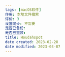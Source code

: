```yaml
---
tags: [macOS软件]
作用: 本地文件搜索
评价: 3
设置同步: 不需要
是否已备份:
是否已重装:
title: Houdahspot
date created: 2023-02-28
date modified: 2023-03-07
---
```

